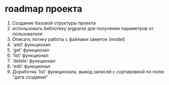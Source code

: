 # roadmap проекта

1. Создание базовой структуры проекта
  1. использовать библотеку argparse для получения параметров от пользователя
2. Описать логику работы с файлами заметок (model)
3. 'add' функционал
4. 'get' функционал
5. 'list' функционал
6. 'delete' функционал
7. 'edit' функционал
8. Доработка 'list' функционала, вывод записей с сортировкой по полю "дата создания"

